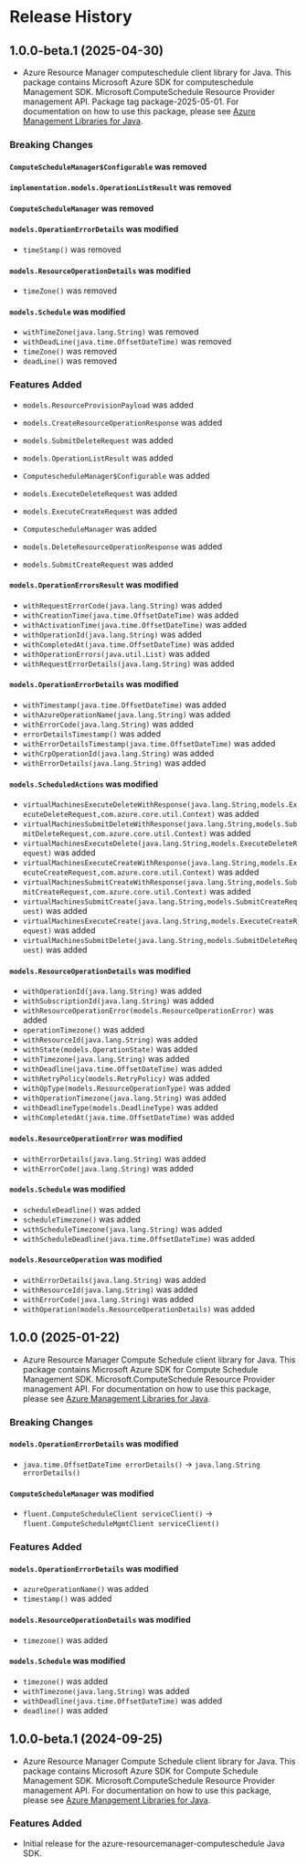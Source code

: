# Release History

## 1.0.0-beta.1 (2025-04-30)

- Azure Resource Manager computeschedule client library for Java. This package contains Microsoft Azure SDK for computeschedule Management SDK. Microsoft.ComputeSchedule Resource Provider management API. Package tag package-2025-05-01. For documentation on how to use this package, please see [Azure Management Libraries for Java](https://aka.ms/azsdk/java/mgmt).

### Breaking Changes

#### `ComputeScheduleManager$Configurable` was removed

#### `implementation.models.OperationListResult` was removed

#### `ComputeScheduleManager` was removed

#### `models.OperationErrorDetails` was modified

* `timeStamp()` was removed

#### `models.ResourceOperationDetails` was modified

* `timeZone()` was removed

#### `models.Schedule` was modified

* `withTimeZone(java.lang.String)` was removed
* `withDeadLine(java.time.OffsetDateTime)` was removed
* `timeZone()` was removed
* `deadLine()` was removed

### Features Added

* `models.ResourceProvisionPayload` was added

* `models.CreateResourceOperationResponse` was added

* `models.SubmitDeleteRequest` was added

* `models.OperationListResult` was added

* `ComputescheduleManager$Configurable` was added

* `models.ExecuteDeleteRequest` was added

* `models.ExecuteCreateRequest` was added

* `ComputescheduleManager` was added

* `models.DeleteResourceOperationResponse` was added

* `models.SubmitCreateRequest` was added

#### `models.OperationErrorsResult` was modified

* `withRequestErrorCode(java.lang.String)` was added
* `withCreationTime(java.time.OffsetDateTime)` was added
* `withActivationTime(java.time.OffsetDateTime)` was added
* `withOperationId(java.lang.String)` was added
* `withCompletedAt(java.time.OffsetDateTime)` was added
* `withOperationErrors(java.util.List)` was added
* `withRequestErrorDetails(java.lang.String)` was added

#### `models.OperationErrorDetails` was modified

* `withTimestamp(java.time.OffsetDateTime)` was added
* `withAzureOperationName(java.lang.String)` was added
* `withErrorCode(java.lang.String)` was added
* `errorDetailsTimestamp()` was added
* `withErrorDetailsTimestamp(java.time.OffsetDateTime)` was added
* `withCrpOperationId(java.lang.String)` was added
* `withErrorDetails(java.lang.String)` was added

#### `models.ScheduledActions` was modified

* `virtualMachinesExecuteDeleteWithResponse(java.lang.String,models.ExecuteDeleteRequest,com.azure.core.util.Context)` was added
* `virtualMachinesSubmitDeleteWithResponse(java.lang.String,models.SubmitDeleteRequest,com.azure.core.util.Context)` was added
* `virtualMachinesExecuteDelete(java.lang.String,models.ExecuteDeleteRequest)` was added
* `virtualMachinesExecuteCreateWithResponse(java.lang.String,models.ExecuteCreateRequest,com.azure.core.util.Context)` was added
* `virtualMachinesSubmitCreateWithResponse(java.lang.String,models.SubmitCreateRequest,com.azure.core.util.Context)` was added
* `virtualMachinesSubmitCreate(java.lang.String,models.SubmitCreateRequest)` was added
* `virtualMachinesExecuteCreate(java.lang.String,models.ExecuteCreateRequest)` was added
* `virtualMachinesSubmitDelete(java.lang.String,models.SubmitDeleteRequest)` was added

#### `models.ResourceOperationDetails` was modified

* `withOperationId(java.lang.String)` was added
* `withSubscriptionId(java.lang.String)` was added
* `withResourceOperationError(models.ResourceOperationError)` was added
* `operationTimezone()` was added
* `withResourceId(java.lang.String)` was added
* `withState(models.OperationState)` was added
* `withTimezone(java.lang.String)` was added
* `withDeadline(java.time.OffsetDateTime)` was added
* `withRetryPolicy(models.RetryPolicy)` was added
* `withOpType(models.ResourceOperationType)` was added
* `withOperationTimezone(java.lang.String)` was added
* `withDeadlineType(models.DeadlineType)` was added
* `withCompletedAt(java.time.OffsetDateTime)` was added

#### `models.ResourceOperationError` was modified

* `withErrorDetails(java.lang.String)` was added
* `withErrorCode(java.lang.String)` was added

#### `models.Schedule` was modified

* `scheduleDeadline()` was added
* `scheduleTimezone()` was added
* `withScheduleTimezone(java.lang.String)` was added
* `withScheduleDeadline(java.time.OffsetDateTime)` was added

#### `models.ResourceOperation` was modified

* `withErrorDetails(java.lang.String)` was added
* `withResourceId(java.lang.String)` was added
* `withErrorCode(java.lang.String)` was added
* `withOperation(models.ResourceOperationDetails)` was added

## 1.0.0 (2025-01-22)

- Azure Resource Manager Compute Schedule client library for Java. This package contains Microsoft Azure SDK for Compute Schedule Management SDK. Microsoft.ComputeSchedule Resource Provider management API. For documentation on how to use this package, please see [Azure Management Libraries for Java](https://aka.ms/azsdk/java/mgmt).

### Breaking Changes

#### `models.OperationErrorDetails` was modified

* `java.time.OffsetDateTime errorDetails()` -> `java.lang.String errorDetails()`

#### `ComputeScheduleManager` was modified

* `fluent.ComputeScheduleClient serviceClient()` -> `fluent.ComputeScheduleMgmtClient serviceClient()`

### Features Added

#### `models.OperationErrorDetails` was modified

* `azureOperationName()` was added
* `timestamp()` was added

#### `models.ResourceOperationDetails` was modified

* `timezone()` was added

#### `models.Schedule` was modified

* `timezone()` was added
* `withTimezone(java.lang.String)` was added
* `withDeadline(java.time.OffsetDateTime)` was added
* `deadline()` was added

## 1.0.0-beta.1 (2024-09-25)

- Azure Resource Manager Compute Schedule client library for Java. This package contains Microsoft Azure SDK for Compute Schedule Management SDK. Microsoft.ComputeSchedule Resource Provider management API. For documentation on how to use this package, please see [Azure Management Libraries for Java](https://aka.ms/azsdk/java/mgmt).

### Features Added

- Initial release for the azure-resourcemanager-computeschedule Java SDK.
